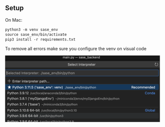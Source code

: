 
## Setup

On Mac:

```
python3 -m venv sase_env
source sase_env/bin/activate
pip3 install -r requirements.txt
```


To remove all errors make sure you configure the venv on visual code

![](./img/2023-10-08-00-37-08.png)